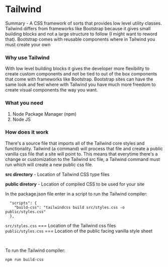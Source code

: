 # Tailwind

Summary - A CSS framework of sorts that provides low level utility classes. Tailwind differs from frameworks like Bootstrap because it gives small building blocks and not a large structure to follow (I might want to reword that). Bootstrap comes with reusable components where in Tailwind you must create your own

### Why use Tailwind

With low level building blocks it gives the developer more flexibility to create custom components and not be tied to out of the box components that come with frameworks like Bootstrap. Bootstrap sites can have the same look and feel where with Tailwind you have much more freedom to create visual components the way you want. 

### What you need

1. Node Package Manager (npm)
1. Node JS


### How does it work

There's a source file that imports all of the Tailwind core styles and functionality. Tailwind (a command) will process that file and create a public vanilla css file that a site will point to. This means that everytime there's a change or customization to the Tailwind src file, a Tailwind command must run which will create a new public css file.

**src directory** - Location of Tailwind CSS type files  

**public diretory** - Location of compiled CSS to be used for your site

In the package.json file enter in a script to run the Tailwind compiler:

```
  "scripts": {
    "build-css": "tailwindcss build src/styles.css -o public/styles.css"
  },
```

`src/styles.css` === Location of the Tailwind css files  
`public/styles.css` === Location of the public facing vanilla style sheet  

<br>

To run the Tailwind compiler: 
```
npm run build-css
```



